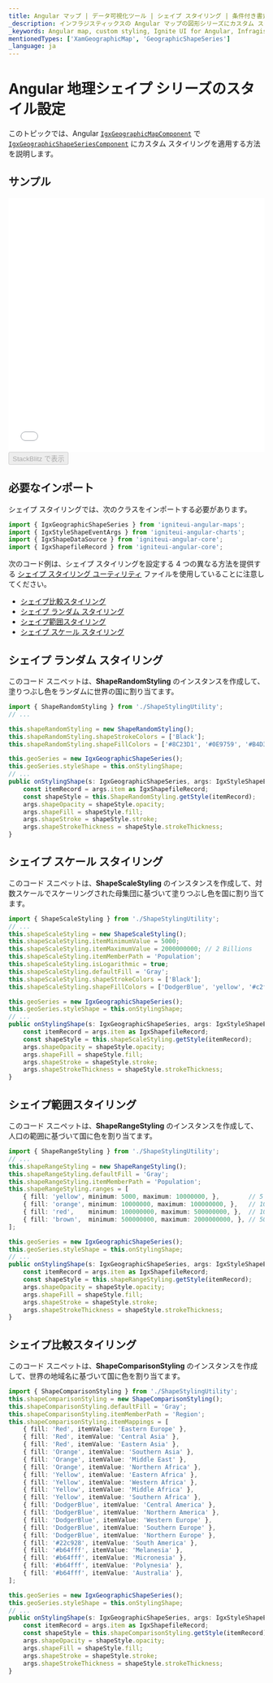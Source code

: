 ```yaml
---
title: Angular マップ | データ可視化ツール | シェイプ スタイリング | 条件付き書式 | インフラジスティックス
_description: インフラジスティックスの Angular マップの図形シリーズにカスタム スタイルを適用する方法について説明します。Ignite UI for Angular マップ チュートリアルを是非お試しください!
_keywords: Angular map, custom styling, Ignite UI for Angular, Infragistics, conditional formatting, shape styling, Angular マップ, カスタム スタイル設定, インフラジスティックス, 条件付き書式, シェイプ スタイリング
mentionedTypes: ['XamGeographicMap', 'GeographicShapeSeries']
_language: ja
---
```


# Angular 地理シェイプ シリーズのスタイル設定

このトピックでは、Angular [`IgxGeographicMapComponent`]({environment:dvapibaseurl}/products/ignite-ui-angular/api/docs/typescript/latest/classes/igxgeographicmapcomponent.html) で [`IgxGeographicShapeSeriesComponent`]({environment:dvapibaseurl}/products/ignite-ui-angular/api/docs/typescript/latest/classes/igxgeographicshapeseriescomponent.html) にカスタム スタイリングを適用する方法を説明します。

## サンプル

<div class="sample-container loading" style="height: 500px">
    <iframe id="geo-map-shape-styling-iframe" src='{environment:dvDemosBaseUrl}/maps/geo-map-shape-styling' width="100%" height="100%" seamless frameBorder="0" onload="onXPlatSampleIframeContentLoaded(this);"></iframe>
</div>
<div>
    <button data-localize="stackblitz" disabled class="stackblitz-btn" data-iframe-id="geo-map-shape-styling-iframe" data-demos-base-url="{environment:dvDemosBaseUrl}">StackBlitz で表示
    </button>
</div>


<div class="divider--half"></div>

## 必要なインポート

シェイプ スタイリングでは、次のクラスをインポートする必要があります。

```ts
import { IgxGeographicShapeSeries } from 'igniteui-angular-maps';
import { IgxStyleShapeEventArgs } from 'igniteui-angular-charts';
import { IgxShapeDataSource } from 'igniteui-angular-core';
import { IgxShapefileRecord } from 'igniteui-angular-core';
```

次のコード例は、シェイプ スタイリングを設定する 4 つの異なる方法を提供する [シェイプ スタイリング ユーティリティ](geo-map-resources-shape-styling-utility.md) ファイルを使用していることに注意してください。

-   [シェイプ比較スタイリング](#シェイプ比較スタイリング)
-   [シェイプ ランダム スタイリング](#シェイプ-ランダム-スタイリング)
-   [シェイプ範囲スタイリング](#シェイプ範囲スタイリング)
-   [シェイプ スケール スタイリング](#シェイプ-スケール-スタイリング)

## シェイプ ランダム スタイリング

このコード スニペットは、**ShapeRandomStyling** のインスタンスを作成して、塗りつぶし色をランダムに世界の国に割り当てます。

```ts
import { ShapeRandomStyling } from './ShapeStylingUtility';
// ...

this.shapeRandomStyling = new ShapeRandomStyling();
this.shapeRandomStyling.shapeStrokeColors = ['Black'];
this.shapeRandomStyling.shapeFillColors = ['#8C23D1', '#0E9759', '#B4D336', '#F2A464', '#D74545', 'DodgerBlue'];

this.geoSeries = new IgxGeographicShapeSeries();
this.geoSeries.styleShape = this.onStylingShape;
// ...
public onStylingShape(s: IgxGeographicShapeSeries, args: IgxStyleShapeEventArgs) {
    const itemRecord = args.item as IgxShapefileRecord;
    const shapeStyle = this.ShapeRandomStyling.getStyle(itemRecord);
    args.shapeOpacity = shapeStyle.opacity;
    args.shapeFill = shapeStyle.fill;
    args.shapeStroke = shapeStyle.stroke;
    args.shapeStrokeThickness = shapeStyle.strokeThickness;
}
```

## シェイプ スケール スタイリング

このコード スニペットは、**ShapeScaleStyling** のインスタンスを作成して、対数スケールでスケーリングされた母集団に基づいて塗りつぶし色を国に割り当てます。

```ts
import { ShapeScaleStyling } from './ShapeStylingUtility';
// ...
this.shapeScaleStyling = new ShapeScaleStyling();
this.shapeScaleStyling.itemMinimumValue = 5000;
this.shapeScaleStyling.itemMaximumValue = 2000000000; // 2 Billions
this.shapeScaleStyling.itemMemberPath = 'Population';
this.shapeScaleStyling.isLogarithmic = true;
this.shapeScaleStyling.defaultFill = 'Gray';
this.shapeScaleStyling.shapeStrokeColors = ['Black'];
this.shapeScaleStyling.shapeFillColors = ['DodgerBlue', 'yellow', '#c2f542', '#e8c902', '#e8b602', '#e87902', 'brown'];

this.geoSeries = new IgxGeographicShapeSeries();
this.geoSeries.styleShape = this.onStylingShape;
// ...
public onStylingShape(s: IgxGeographicShapeSeries, args: IgxStyleShapeEventArgs) {
    const itemRecord = args.item as IgxShapefileRecord;
    const shapeStyle = this.shapeScaleStyling.getStyle(itemRecord);
    args.shapeOpacity = shapeStyle.opacity;
    args.shapeFill = shapeStyle.fill;
    args.shapeStroke = shapeStyle.stroke;
    args.shapeStrokeThickness = shapeStyle.strokeThickness;
}
```

## シェイプ範囲スタイリング

このコード スニペットは、**ShapeRangeStyling** のインスタンスを作成して、人口の範囲に基づいて国に色を割り当てます。

```ts
import { ShapeRangeStyling } from './ShapeStylingUtility';
// ...
this.shapeRangeStyling = new ShapeRangeStyling();
this.shapeRangeStyling.defaultFill = 'Gray';
this.shapeRangeStyling.itemMemberPath = 'Population';
this.shapeRangeStyling.ranges = [
    { fill: 'yellow', minimum: 5000, maximum: 10000000, },        // 5 K - 10 M
    { fill: 'orange', minimum: 10000000, maximum: 100000000, },   // 10 M - 100 M
    { fill: 'red',    minimum: 100000000, maximum: 500000000, },  // 100 M - 500 M
    { fill: 'brown',  minimum: 500000000, maximum: 2000000000, }, // 500 M - 2 B
];

this.geoSeries = new IgxGeographicShapeSeries();
this.geoSeries.styleShape = this.onStylingShape;
// ...
public onStylingShape(s: IgxGeographicShapeSeries, args: IgxStyleShapeEventArgs) {
    const itemRecord = args.item as IgxShapefileRecord;
    const shapeStyle = this.shapeRangeStyling.getStyle(itemRecord);
    args.shapeOpacity = shapeStyle.opacity;
    args.shapeFill = shapeStyle.fill;
    args.shapeStroke = shapeStyle.stroke;
    args.shapeStrokeThickness = shapeStyle.strokeThickness;
}
```

## シェイプ比較スタイリング

このコード スニペットは、**ShapeComparisonStyling** のインスタンスを作成して、世界の地域名に基づいて国に色を割り当てます。

```ts
import { ShapeComparisonStyling } from './ShapeStylingUtility';
this.shapeComparisonStyling = new ShapeComparisonStyling();
this.shapeComparisonStyling.defaultFill = 'Gray';
this.shapeComparisonStyling.itemMemberPath = 'Region';
this.shapeComparisonStyling.itemMappings = [
    { fill: 'Red', itemValue: 'Eastern Europe' },
    { fill: 'Red', itemValue: 'Central Asia' },
    { fill: 'Red', itemValue: 'Eastern Asia' },
    { fill: 'Orange', itemValue: 'Southern Asia' },
    { fill: 'Orange', itemValue: 'Middle East' },
    { fill: 'Orange', itemValue: 'Northern Africa' },
    { fill: 'Yellow', itemValue: 'Eastern Africa' },
    { fill: 'Yellow', itemValue: 'Western Africa' },
    { fill: 'Yellow', itemValue: 'Middle Africa' },
    { fill: 'Yellow', itemValue: 'Southern Africa' },
    { fill: 'DodgerBlue', itemValue: 'Central America' },
    { fill: 'DodgerBlue', itemValue: 'Northern America' },
    { fill: 'DodgerBlue', itemValue: 'Western Europe' },
    { fill: 'DodgerBlue', itemValue: 'Southern Europe' },
    { fill: 'DodgerBlue', itemValue: 'Northern Europe' },
    { fill: '#22c928', itemValue: 'South America' },
    { fill: '#b64fff', itemValue: 'Melanesia' },
    { fill: '#b64fff', itemValue: 'Micronesia' },
    { fill: '#b64fff', itemValue: 'Polynesia' },
    { fill: '#b64fff', itemValue: 'Australia' },
];

this.geoSeries = new IgxGeographicShapeSeries();
this.geoSeries.styleShape = this.onStylingShape;
// ...
public onStylingShape(s: IgxGeographicShapeSeries, args: IgxStyleShapeEventArgs) {
    const itemRecord = args.item as IgxShapefileRecord;
    const shapeStyle = this.shapeComparisonStyling.getStyle(itemRecord);
    args.shapeOpacity = shapeStyle.opacity;
    args.shapeFill = shapeStyle.fill;
    args.shapeStroke = shapeStyle.stroke;
    args.shapeStrokeThickness = shapeStyle.strokeThickness;
}
```
